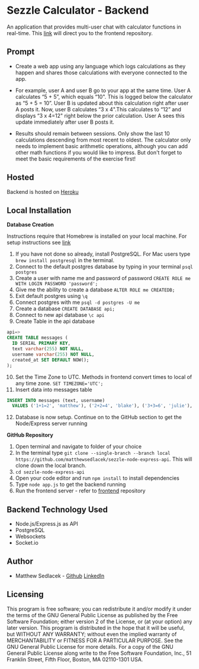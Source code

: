 # Sezzle Calculator - Backend

An application that provides multi-user chat with calculator functions in real-time. This [link](https://github.com/matthewsedlacek/sezzle-calculator-socketio) will direct you to the frontend repository.

## Prompt

- Create a web app using any language which logs calculations as they happen and shares those calculations with everyone connected to the app.

- For example, user A and user B go to your app at the same time. User A calculates “5 + 5”, which equals “10". This is logged below the calculator as “5 + 5 = 10”. User B is updated about this calculation right after user A posts it. Now, user B calculates “3 x 4".This calculates to “12” and displays “3 x 4=12" right below the prior calculation. User A sees this update immediately after user B posts it.

- Results should remain between sessions. Only show the last 10 calculations descending from most recent to oldest. The calculator only needs to implement basic arithmetic operations, although you can add other math functions if you would like to impress. But don't forget to meet the basic requirements of the exercise first!

## Hosted

Backend is hosted on [Heroku](https://serene-crag-73795.herokuapp.com/messages)

## Local Installation

**Database Creation**

Instructions require that Homebrew is installed on your local machine. For setup instructions see [link](https://brew.sh/)

1. If you have not done so already, install PostgreSQL. For Mac users type `brew install postgresql` in the terminal.
2. Connect to the default postgres database by typing in your terminal `psql postgres`
3. Create a user with name me and password of password `CREATE ROLE me WITH LOGIN PASSWORD 'password';`
4. Give me the ability to create a database `ALTER ROLE me CREATEDB;`
5. Exit default postgres using `\q`
6. Connect postgres with me `psql -d postgres -U me`
7. Create a database `CREATE DATABASE api;`
8. Connect to new api database `\c api`
9. Create Table in the api database

```sql
api=>
CREATE TABLE messages (
  ID SERIAL PRIMARY KEY,
  text varchar(255) NOT NULL,
  username varchar(255) NOT NULL,
  created_at SET DEFAULT NOW();
);
```

10. Set the Time Zone to UTC. Methods in frontend convert times to local of any time zone. `SET TIMEZONE='UTC';`
11. Insert data into messages table

```sql
INSERT INTO messages (text, username)
  VALUES ('1+1=2', 'matthew'), ('2+2=4', 'blake'), ('3+3=6', 'julie'), ('4+4=8', 'courtney'), ('5+5=10', 'brian'), ('6+6=12', 'michael'), ('7+7=14', 'edward'), ('1+1=2', 'matthew'), ('2+2=4', 'blake'), ('3+3=6', 'julie');
```

12. Database is now setup. Continue on to the GitHub section to get the Node/Express server running

**GitHub Repository**

1. Open terminal and navigate to folder of your choice
2. In the terminal type `git clone --single-branch --branch local https://github.com/matthewsedlacek/sezzle-node-express-api`. This will clone down the local branch.
3. `cd sezzle-node-express-api`
4. Open your code editor and run `npm install` to install dependencies
5. Type `node app.js` to get the backend running
6. Run the frontend server - refer to [frontend](https://github.com/matthewsedlacek/sezzle-calculator-socketio/tree/local) repository

## Backend Technology Used

- Node.js/Express.js as API
- PostgreSQL
- Websockets
- Socket.io

## Author

- Matthew Sedlacek - [Github](https://github.com/matthewsedlacek) [LinkedIn](https://www.linkedin.com/in/matthew-sedlacek/)

## Licensing

This program is free software; you can redistribute it and/or modify it under the terms of the GNU General Public License as published by the Free Software Foundation; either version 2 of the License, or (at your option) any later version.
This program is distributed in the hope that it will be useful, but WITHOUT ANY WARRANTY; without even the implied warranty of MERCHANTABILITY or FITNESS FOR A PARTICULAR PURPOSE. See the GNU General Public License for more details.
For a copy of the GNU General Public License along write to the Free Software Foundation, Inc., 51 Franklin Street, Fifth Floor, Boston, MA 02110-1301 USA.
